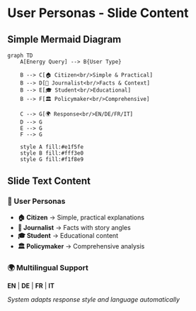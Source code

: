 # User Personas - Slide Content

## Simple Mermaid Diagram

```mermaid
graph TD
    A[Energy Query] --> B{User Type}
    
    B --> C[🏠 Citizen<br/>Simple & Practical]
    B --> D[📰 Journalist<br/>Facts & Context]
    B --> E[🎓 Student<br/>Educational]
    B --> F[🏛️ Policymaker<br/>Comprehensive]
    
    C --> G[🌍 Response<br/>EN/DE/FR/IT]
    D --> G
    E --> G
    F --> G
    
    style A fill:#e1f5fe
    style B fill:#fff3e0
    style G fill:#f1f8e9
```

## Slide Text Content

### 👥 User Personas
- **🏠 Citizen** → Simple, practical explanations
- **📰 Journalist** → Facts with story angles
- **🎓 Student** → Educational content
- **🏛️ Policymaker** → Comprehensive analysis

### 🌍 Multilingual Support
**EN** | **DE** | **FR** | **IT**

*System adapts response style and language automatically*